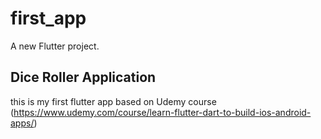 # first_app

A new Flutter project.

## Dice Roller Application

this is my first flutter app based on Udemy course (https://www.udemy.com/course/learn-flutter-dart-to-build-ios-android-apps/)
